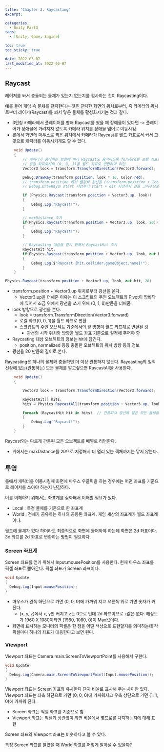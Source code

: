 ```yaml
---
title: "Chapter 3. Raycasting"
excerpt:

categories:
  - Unity Part3
tags:
  - [Unity, Game, Engine]

toc: true
toc_sticky: true

date: 2022-03-07
last_modified_at: 2022-03-07
---
```


## Raycast

레이저를 쏴서 충돌되는 물체가 있는지 없는지를 검사하는 것이 Raycasting이다.

예를 들어 게임 속 물체를 클릭한다는 것은 클릭한 화면의 위치로부터, 즉 카메라의 위치로부터 레이저(Raycast)를 쏴서 닿은 물체를 활성화시키는 것과 같다.

- 3인칭 카메라에서 플레이어를 향해 Raycast를 쐈을 때 장애물이 있다면 -> 플레이어가 장애물에 가려지지 않도록 카메라 위치를 장애물 넘어로 이동시킴
- 롤에서 화면에 마우스로 찍은 위치에서 카메라가 Raycast를 월드 좌표로서 쏴서 그 곳으로 캐릭터를 이동시키게도 할 수 있다.

```cs
    void Update()
    {
        // 캐릭터가 움직이는 방향에 따라 Raycast도 움직이도록 forward를 로컬 좌표로 인식하고 거기에 해당하는 월드 좌표를 찾으면 된다
        // 로컬 좌표로서의 (0, 0, 1)을 월드 좌표로 변환하여 리턴
        Vector3 look = transform.TransformDirection(Vector3.forward);

        Debug.DrawRay(transform.position, look * 10, Color.red);
        // transform.position 에서 빨강색 광선을 (transform.position + look * 10) 위치까지 쏜다.
        // Debug.DrawRay는 start 지점부터 start + dir 지점까지 선을 그어주므로 두번째 인자에 방향 뿐만 아니라 크기도 있어야 한다

        if (Physics.Raycast(transform.position + Vector3.up, look))
        {
            Debug.Log("Raycast!");
        }

        // maxDistance 추가
        if(Physics.Raycast(transform.position + Vector3.up, look, 20))
        {
            Debug.Log("Raycast!");
        }

        // Raycasting 대상을 알기 위해서 RaycastHit 추가
        RaycastHit hit;
        if(Physics.Raycast(transform.position + Vector3.up, look, out hit, 20))
        {
            Debug.Log($"Raycast {hit.collider.gameObject.name}!");
        }
    }
```

```cs
Physics.Raycast(transform.position + Vector3.up, look, out hit, 20)
```

- transform.position + Vector3.up 위치로부터 광선을 쏜다.
  - Vector3.up을 더해준 이유는 이 스크립트의 주인 오브젝트의 Pivot이 땅바닥에 있어서 조금 위에서 광선을 쏘기 위해 (0, 1, 0)만큼을 더해줌
- look 방향으로 광선을 쏜다.
  - look = transform.TransformDirection(Vector3.forward)
  - 로컬 좌표(0, 0, 1)을 월드 좌표로 변환
  - 스크립트의 주인 오브젝트 기준에서의 앞 방향이 월드 좌표계로 변환된 것
    - 광선의 시작 위치와 방향을 월드 좌표 기준으로 설정해 주어야 함
- Raycasting 대상 오브젝트의 정보는 hit에 담긴다.
  - position, normalized 등등 충돌한 오브젝트의 위치 방향 등의 정보
- 광선을 20 만큼의 길이로 쏜다.

Raycasting은 하나의 물체와 충돌하면 더 이상 관통하지 않는다. Raycasting의 일직선상에 있는(관통하는) 모든 물체를 알고싶으면 RaycastAll을 사용한다.

```cs
    void Update()
    {

        Vector3 look = transform.TransformDirection(Vector3.forward);

        RaycastHit[] hits;
        hits = Physics.RaycastAll(transform.position + Vector3.up, look, 20);

        foreach (RaycastHit hit in hits)  // 관통되서 광선에 닿은 모든 물체들이 hits 배열에 담긴다. for문으로 모든 원소에 접근
        {
            Debug.Log("Raycast!");
        }
    }
```

Raycast와는 다르게 관통된 모든 오브젝트를 배열로 리턴한다.

- 위에서는 maxDistance를 20으로 지정해서 더 멀리 있는 객체까지는 닿지 않는다.

## 투영

롤에서 캐릭터를 이동시킬때 화면에 마우스 우클릭을 하는 경우에는 어떤 좌표를 기준으로 레이저를 쏘아야 하는지 난감하다.

이를 이해하기 위해서는 좌표계를 심화해서 이해할 필요가 있다.

- Local : 특정 물체를 기준으로 한 좌표계
- World : 전체가 공유하는 하나의 공통된 좌표계. 게임 세상의 좌표계가 월드 좌표계이다.

월드에 물체가 있다 하더라도 최종적으로 화면에 들어와야 하는데 화면은 2d 좌표이다. 3d 좌표를 2d 좌표로 변환하는 방법이 필요하다.

### Screen 좌표계

Screen 좌표를 얻기 위해서 Input.mousePosition를 사용한다. 현재 마우스 좌표를 픽셀 좌표로 뽑아온다. 픽셀 좌표가 Screen 좌표이다.

```cs
void Update
{
  Debug.Log(Input.mousePosition);
}
```

- 마우스가 왼쪽 하단으로 가면 (0, 0, 0)에 가까워 지고 오른쪽 위로 가면 숫자가 커진다.
  - (x, y, z)에서 x, y만 커지고 z는 0으로 인데 2d 좌표이므로 z값은 없다. 해상도가 1960 X 1080이라면 (1960, 1080, 0)이 Max값이다.
- 화면에 표시하는 모니터의 픽셀은 한 점을 어떤 색상으로 표현할지를 의미하는데 각 픽셀마다 하나의 좌표가 대응한다고 보면 된다.

### Viewport

Viewport 좌표는 Camera.main.ScreenToViewportPoint를 사용해서 구한다.

```cs
void Update
{
  Debug.Log(Camera.main.ScreenToViewportPoint(Input.mousePosition));
}
```

Viewport 좌표는 Screen 좌표와 유사한다 단지 비율로 표시해 주는 차이만 있다. Viewport 좌표는 좌측 하단으로 가면 (0, 0, 0)에 가까워지고 우측 상단으로 가면 (1, 1, 0)에 가까워 진다.

- Screen 좌표는 픽셀 좌표를 기준으로 함
- Viewport 좌표는 픽셀과 상관없이 화면 비율에서 몇프로를 차지하는지에 대해 표현

Screen 좌표와 Viewport 좌표는 비슷하다고 볼 수 있다.

특정 Screen 좌표를 알았을 때 World 좌표를 어떻게 알아낼 수 있을까?
